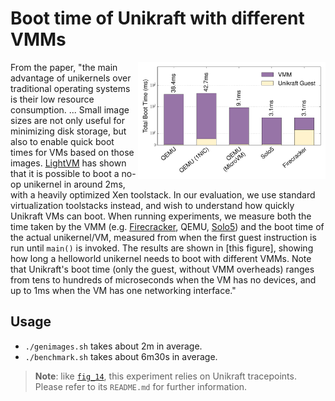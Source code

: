 # Boot time of Unikraft with different VMMs

<img align="right" src="../../plots/fig_10_unikraft-boot.svg" width="300" />

From the paper, "the main advantage of unikernels over traditional operating
systems is their low resource consumption. ... Small image sizes are not only
useful for minimizing disk storage, but also to enable quick boot times for VMs
based on those images.  [LightVM](https://github.com/sysml/lightvm) has shown
that it is possible to boot a no-op unikernel in around 2ms, with a heavily
optimized Xen toolstack.  In our evaluation, we use standard virtualization
toolstacks instead, and wish to understand how quickly Unikraft VMs can boot.
When running experiments, we measure both the time taken by the VMM (e.g.
[Firecracker](https://firecracker-microvm.github.io/), QEMU,
[Solo5](https://github.com/Solo5/solo5/)) and the boot time of the actual
unikernel/VM, measured from when the first guest instruction is run until
`main()` is invoked.  The results are shown in [this figure], showing how long
a helloworld unikernel needs to boot with different VMMs.  Note that Unikraft's
boot time (only the guest, without VMM overheads) ranges from tens to hundreds
of microseconds when the VM has no devices, and up to 1ms when the VM has one
networking interface."

## Usage

 * `./genimages.sh` takes about 2m in average.
 * `./benchmark.sh` takes about 6m30s in average.

 > **Note**: like [`fig_14`](../fig_14_unikraft-nginx-alloc-boot), this
 > experiment relies on Unikraft tracepoints.  Please refer to its `README.md`
 > for further information.
